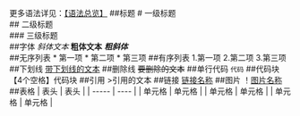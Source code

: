 更多语法详见：<u>[【语法总览】](https://cyent.github.io/markdown-with-mkdocs-material/syntax/main/)</u>
##标题
    # 一级标题  
    ## 二级标题  
    ### 三级标题  
##字体
    *斜体文本*
    **粗体文本**
    ***粗斜体***  
##无序列表
    * 第一项
    * 第二项
    * 第三项
##有序列表
    1.第一项
    2.第二项
    3.第三项
##下划线
    <u>带下划线的文本</u>
##删除线
    ~~要删除的文本~~
##单行代码
    `代码`
##代码块
    【4个空格】代码块
##引用
    >引用的文本
##链接
    [链接名称](链接地址)
##图片
    ！[图片名称](图片地址)
##表格
    |  表头   | 表头  |
    |  ----- | ----  |
    | 单元格  | 单元格 |
    | 单元格  | 单元格 |
    | 单元格  | 单元格 |












